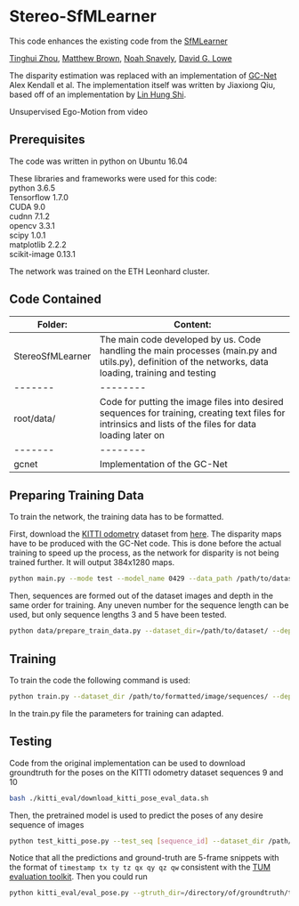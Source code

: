 # Stereo-SfMLearner

This code enhances the existing code from the [SfMLearner](https://github.com/tinghuiz/SfMLearner)

[Tinghui Zhou](https://people.eecs.berkeley.edu/~tinghuiz/), [Matthew Brown](http://matthewalunbrown.com/research/research.html), [Noah Snavely](http://www.cs.cornell.edu/~snavely/), [David G. Lowe](http://www.cs.ubc.ca/~lowe/home.html)

The disparity estimation was replaced with an implementation of [GC-Net](https://arxiv.org/pdf/1703.04309.pdf) Alex Kendall et al. The implementation itself was written by Jiaxiong Qiu, based off of an implementation by [Lin Hung Shi](https://github.com/LinHungShi/GCNetwork).

Unsupervised Ego-Motion from video

## Prerequisites
The code was written in python on Ubuntu 16.04

These libraries and frameworks were used for this code:<br/>
python 3.6.5<br/>
Tensorflow 1.7.0<br/>
CUDA 9.0<br/>
cudnn 7.1.2<br/>
opencv 3.3.1<br/>
scipy 1.0.1<br/>
matplotlib 2.2.2<br/>
scikit-image 0.13.1

The network was trained on the ETH Leonhard cluster.

## Code Contained
|Folder:|Content:|
|-------|--------|
|StereoSfMLearner|The main code developed by us. Code handling the main processes (main.py and utils.py), definition of the networks, data loading, training and testing|
|-------|--------|
|root/data/|Code for putting the image files into desired sequences for training, creating text files for intrinsics and lists of the files for data loading later on|
|-------|--------|
|gcnet|Implementation of the GC-Net|

## Preparing Training Data
To train the network, the training data has to be formatted.

First, download the [KITTI odometry](http://www.cvlibs.net/datasets/kitti/eval_odometry.php) dataset from [here](http://www.cvlibs.net/download.php?file=data_odometry_color.zip).
The disparity maps have to be produced with the GC-Net code. This is done before the actual training to speed up the process, as the network for disparity is not being trained further. It will output 384x1280 maps.
```bash
python main.py --mode test --model_name 0429 --data_path /path/to/dataset/ --filenames_file /path/and/name/to/save/filelist/file/ --log_directory /where/to/save/logs/ --output_directory /path/to/save/depths/
```

Then, sequences are formed out of the dataset images and depth in the same order for training. Any uneven number for the sequence length can be used, but only sequence lengths 3 and 5 have been tested.
```bash
python data/prepare_train_data.py --dataset_dir=/path/to/dataset/ --depth_dir=/path/to/precalculated/depths/ --dump_root_image=/path/to/save/image/sequences/ --dump_root_depth=/path/to/save/depth/sequences/ --seq_length="desired sequence length" --img_width="desired image width" --img_height="desire image height"
```

## Training
To train the code the following command is used:
```bash
python train.py --dataset_dir /path/to/formatted/image/sequences/ --depths_dir /path/to/formatted/depth/sequences/ --checkpoint_dir /path/to/save/checkpoints/ --img_width [image width] --img_height [image height] --batch_size [batch size] --seq_length [sequence length]
```
In the train.py file the parameters for training can adapted.

## Testing
Code from the original implementation can be used to download groundtruth for the poses on the KITTI odometry dataset sequences 9 and 10
```bash
bash ./kitti_eval/download_kitti_pose_eval_data.sh
```
Then, the pretrained model is used to predict the poses of any desire sequence of images
```bash
python test_kitti_pose.py --test_seq [sequence_id] --dataset_dir /path/to/KITTI/odometry/set/ --output_dir /path/to/output/directory/ --posenet_model /path/to/pre-trained/model/file/ --depths_dir /cluster/scratch/maxh/dataset/depths_np/
```
Notice that all the predictions and ground-truth are 5-frame snippets with the format of `timestamp tx ty tz qx qy qz qw` consistent with the [TUM evaluation toolkit](https://vision.in.tum.de/data/datasets/rgbd-dataset/tools#evaluation). Then you could run 
```bash
python kitti_eval/eval_pose.py --gtruth_dir=/directory/of/groundtruth/trajectory/files/ --pred_dir=/directory/of/predicted/trajectory/files/
```
